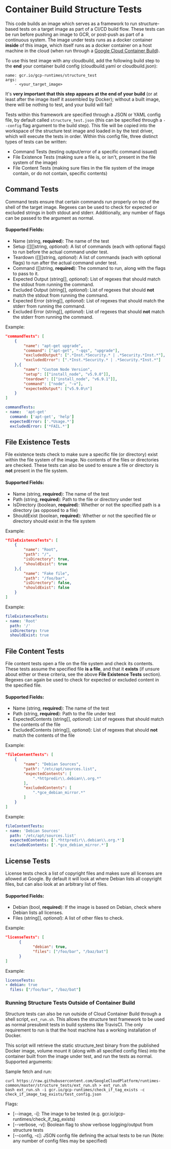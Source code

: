 Container Build Structure Tests
===============================

This code builds an image which serves as a framework to run structure-based tests on a target image as part of a CI/CD build flow. These tests can be run before pushing an image to GCR, or post-push as part of a continuous system. The image under tests runs as a docker container **inside** of this image, which itself runs as a docker container on a host machine in the cloud (when run through a [Google Cloud Container Build](https://cloud.google.com/container-builder/docs/overview)).

To use this test image with any cloudbuild, add the following build step to the **end** your container build config (cloudbuild.yaml or cloudbuild.json):

	name: gcr.io/gcp-runtimes/structure_test
	args:
		- <your_target_image>

It's **very important that this step appears at the end of your build** (or at least after the image itself it assembled by Docker); without a built image, there will be nothing to test, and your build will fail!

Tests within this framework are specified through a JSON or YAML config file, by default called `structure_test.json` (this can be specified through a `--config` flag argument to the build step). This file will be copied into the workspace of the structure test image and loaded in by the test driver, which will execute the tests in order. Within this config file, three distinct types of tests can be written:

- Command Tests (testing output/error of a specific command issued)
- File Existence Tests (making sure a file is, or isn't, present in the file system of the image)
- File Content Tests (making sure files in the file system of the image contain, or do not contain, specific contents)

## Command Tests
Command tests ensure that certain commands run properly on top of the shell of the target image. Regexes can be used to check for expected or excluded strings in both stdout and stderr. Additionally, any number of flags can be passed to the argument as normal.

#### Supported Fields:

- Name (string, **required**): The name of the test
- Setup ([][]string, *optional*): A list of commands (each with optional flags) to run before the actual command under test.
- Teardown ([][]string, *optional*): A list of commands (each with optional flags) to run after the actual command under test.
- Command ([]string, **required**): The command to run, along with the flags to pass to it.
- Expected Output (string[], *optional*): List of regexes that should match the stdout from running the command.
- Excluded Output (string[], *optional*): List of regexes that should **not** match the stdout from running the command.
- Expected Error (string[], *optional*): List of regexes that should match the stderr from running the command.
- Excluded Error (string[], *optional*): List of regexes that should **not** match the stderr from running the command.

Example:
```json
"commandTests": [
	{
		"name": "apt-get upgrade",
		"command": ["apt-get", "-qqs", "upgrade"],
		"excludedOutput": [".*Inst.*Security.* | .*Security.*Inst.*"],
		"excludedError": [".*Inst.*Security.* | .*Security.*Inst.*"]
	},{
		"name": "Custom Node Version",
		"setup": [["install_node", "v5.9.0"]],
		"teardown": [["install_node", "v6.9.1"]],
		"command": ["node", "-v"],
  		"expectedOutput": ["v5.9.0\n"]
	}
]
```

```yaml
commandTests:
- name:  'apt-get'
  command: ['apt-get', 'help']
  expectedError: ['.*Usage.*']
  excludedError: ['*FAIL.*']
```


## File Existence Tests
File existence tests check to make sure a specific file (or directory) exist within the file system of the image. No contents of the files or directories are checked. These tests can also be used to ensure a file or directory is **not** present in the file system.

#### Supported Fields:

- Name (string, **required**): The name of the test
- Path (string, **required**): Path to the file or directory under test
- IsDirectory (boolean, **required**): Whether or not the specified path is a directory (as opposed to a file)
- ShouldExist (boolean, **required**): Whether or not the specified file or directory should exist in the file system

Example:
```json
"fileExistenceTests": [
	{
		"name": "Root",
		"path": "/",
		"isDirectory": true,
		"shouldExist": true
	},{
		"name": "Fake file",
		"path": "/foo/bar",
		"isDirectory": false,
		"shouldExist": false
	}
]
```

Example:
```yaml
fileExistenceTests:
- name: 'Root'
  path: '/'
  isDirectory: true
  shouldExist: true
```

## File Content Tests
File content tests open a file on the file system and check its contents. These tests assume the specified file **is a file**, and that it **exists** (if unsure about either or these criteria, see the above **File Existence Tests** section). Regexes can again be used to check for expected or excluded content in the specified file.

#### Supported Fields:

- Name (string, **required**): The name of the test
- Path (string, **required**): Path to the file under test
- ExpectedContents (string[], *optional*): List of regexes that should match the contents of the file
- ExcludedContents (string[], *optional*): List of regexes that should **not** match the contents of the file

Example:
```json
"fileContentTests": [
	{
		"name": "Debian Sources",
		"path": "/etc/apt/sources.list",
		"expectedContents": [
			".*httpredir\\.debian\\.org.*"
		],
		"excludedContents": [
			".*gce_debian_mirror.*"
		]
	}
]
```

Example:
```yaml
fileContentTests:
- name: 'Debian Sources'
  path: '/etc/apt/sources.list'
  expectedContents: ['.*httpredir\\.debian\\.org.*']
  excludedContents: ['.*gce_debian_mirror.*']
```

## License Tests
License tests check a list of copyright files and makes sure all licenses are
allowed at Google. By default it will look at where Debian lists all copyright
files, but can also look at an arbitrary list of files.

#### Supported Fields:

- Debian (bool, **required**): If the image is based on Debian, check where
  Debian lists all licenses.
- Files (string[], *optional*): A list of other files to check.

Example:
```json
"licenseTests": [
      {
            "debian": true,
            "files": ["/foo/bar", "/baz/bat"]
      }
]
```

Example:
```yaml
licenseTests:
- debian: true
  files: ["/foo/bar", "/baz/bat"]
```

### Running Structure Tests Outside of Container Build
Structure tests can also be run outside of Cloud Container Build through a shell script, `ext_run.sh`. This allows the structure test framework to be used as normal presubmit tests in build systems like TravisCI. The only requirement to run is that the host machine has a working installation of Docker.

This script will retrieve the static structure_test binary from the published Docker image, volume mount it (along with all specified config files) into the container built from the image under test, and run the tests as normal. Supported arguments:

Sample fetch and run:

```shell
curl https://raw.githubusercontent.com/GoogleCloudPlatform/runtimes-common/master/structure_tests/ext_run.sh > ext_run.sh
bash ext_run.sh -i gcr.io/gcp-runtimes/check_if_tag_exists -c check_if_image_tag_exists/test_config.json
```

Flags:
- [--image, -i]: The image to be tested (e.g. gcr.io/gcp-runtimes/check_if_tag_exists)
- [--verbose, -v]: Boolean flag to show verbose logging/output from structure tests
- [--config, -c]: JSON config file defining the actual tests to be run (Note: any number of config files may be specified)
